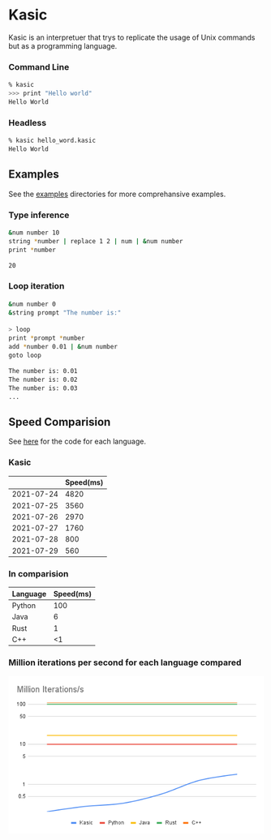 # Kasic
Kasic is an interpretuer that trys to replicate the usage of Unix commands but as a programming language.

### Command Line
```bash
% kasic
>>> print "Hello world"
Hello World
```

### Headless
```bash
% kasic hello_word.kasic
Hello World
```

## Examples
See the [examples](https://github.com/jackdelahunt/Kasic/tree/main/kasic/Examples) directories for more comprehansive examples.

### Type inference
```bash
&num number 10
string *number | replace 1 2 | num | &num number
print *number
```
```bash
20
```
### Loop iteration
```bash
&num number 0
&string prompt "The number is:"

> loop
print *prompt *number
add *number 0.01 | &num number
goto loop
```
```bash
The number is: 0.01
The number is: 0.02
The number is: 0.03
...
```
## Speed Comparision
See [here](https://github.com/jackdelahunt/Kasic/tree/main/kasic/Examples/Speed) for the code for each language.


### Kasic
|                | Speed(ms) |
| -------------- | --------- |
| 2021-07-24     | 4820      |
| 2021-07-25     | 3560      |
| 2021-07-26     | 2970      |
| 2021-07-27     | 1760      |
| 2021-07-28     | 800       |
| 2021-07-29     | 560       |




### In comparision
| Language | Speed(ms) |
| -------- | --------- |
| Python   | 100       |
| Java     | 6         |
| Rust     | 1         |
| C++      | <1        |

### Million iterations per second for each language compared 
![Chart](Resources/speed_chart.png)
